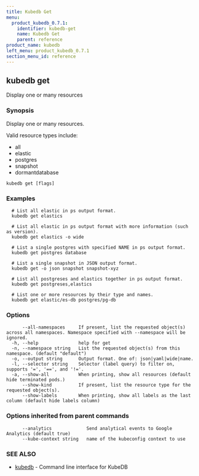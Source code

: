 ```yaml
---
title: Kubedb Get
menu:
  product_kubedb_0.7.1:
    identifier: kubedb-get
    name: Kubedb Get
    parent: reference
product_name: kubedb
left_menu: product_kubedb_0.7.1
section_menu_id: reference
---
```

## kubedb get

Display one or many resources

### Synopsis


Display one or many resources. 

Valid resource types include: 

  * all  
  * elastic  
  * postgres  
  * snapshot  
  * dormantdatabase

```
kubedb get [flags]
```

### Examples

```
  # List all elastic in ps output format.
  kubedb get elastics
  
  # List all elastic in ps output format with more information (such as version).
  kubedb get elastics -o wide
  
  # List a single postgres with specified NAME in ps output format.
  kubedb get postgres database
  
  # List a single snapshot in JSON output format.
  kubedb get -o json snapshot snapshot-xyz
  
  # List all postgreses and elastics together in ps output format.
  kubedb get postgreses,elastics
  
  # List one or more resources by their type and names.
  kubedb get elastic/es-db postgres/pg-db
```

### Options

```
      --all-namespaces     If present, list the requested object(s) across all namespaces. Namespace specified with --namespace will be ignored.
  -h, --help               help for get
  -n, --namespace string   List the requested object(s) from this namespace. (default "default")
  -o, --output string      Output format. One of: json|yaml|wide|name.
  -l, --selector string    Selector (label query) to filter on, supports '=', '==', and '!='.
  -a, --show-all           When printing, show all resources (default hide terminated pods.)
      --show-kind          If present, list the resource type for the requested object(s).
      --show-labels        When printing, show all labels as the last column (default hide labels column)
```

### Options inherited from parent commands

```
      --analytics             Send analytical events to Google Analytics (default true)
      --kube-context string   name of the kubeconfig context to use
```

### SEE ALSO
* [kubedb](/docs/reference/kubedb.md)	 - Command line interface for KubeDB


